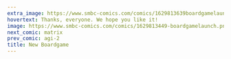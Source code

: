 ```yaml
---
extra_image: https://www.smbc-comics.com/comics/1629813639boardgamelaunchafter.png
hovertext: Thanks, everyone. We hope you like it!
image: https://www.smbc-comics.com/comics/1629813449-boardgamelaunch.png
next_comic: matrix
prev_comic: agi-2
title: New Boardgame
---
```


